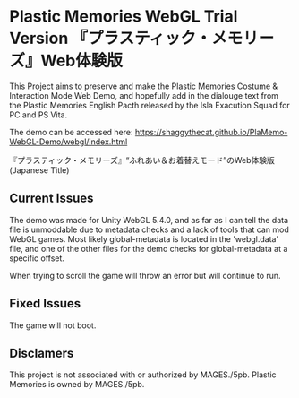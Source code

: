# Plastic Memories WebGL Trial Version 『プラスティック・メモリーズ』Web体験版
This Project aims to preserve and make the Plastic Memories Costume & Interaction Mode Web Demo, and hopefully add in the dialouge text from the
Plastic Memories English Pacth released by the Isla Exacution Squad for PC and PS Vita.

The demo can be accessed here: https://shaggythecat.github.io/PlaMemo-WebGL-Demo/webgl/index.html

『プラスティック・メモリーズ』“ふれあい＆お着替えモード”のWeb体験版 (Japanese Title)

## Current Issues
The demo was made for Unity WebGL 5.4.0, and as far as I can tell the data file is unmoddable due to metadata checks and a lack of tools that
can mod WebGL games. Most likely global-metadata is located in the 'webgl.data' file, and one of the other files for the demo checks for global-metadata
at a specific offset.

When trying to scroll the game will throw an error but will continue to run.

## Fixed Issues
The game will not boot.

## Disclamers
This project is not associated with or authorized by MAGES./5pb. 
Plastic Memories is owned by MAGES./5pb.
